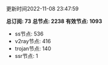 更新时间2022-11-08 23:47:59

**总订阅: 73**
**总节点: 2238**
**有效节点: 1093**
- ss节点: 536
- v2ray节点: 416
- trojan节点: 140
- ssr节点: 1
